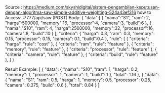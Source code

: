Source : https://medium.com/skyshidigital/sistem-pengambilan-keputusan-dengan-algoritma-saw-simple-additive-weighting-524a43ef316
how to Access: <host>:7777/api/saw (POST)
Body:
{
    "data":[
        {
            "nama":"S1",
            "ram": 2,
            "harga":500000,
            "memory":16,
            "processor":4,
            "camera":3,
            "build":6
        },
        {
            "nama":"S10",
            "ram": 4,
            "harga":2500000,
            "memory":32,
            "processor":16,
            "camera":8,
            "build":10
        }
    ],
    "criteria": {
        "harga": 0.3, 
        "ram": 0.3, 
        "memory": 0.15, 
        "processor": 0.15, 
        "camera": 0.1,
        "build":0.4
    },
    "rule": [
        {
            "criteria": "harga",
            "rule": "cost"
        },
        {
            "criteria": "ram",
            "rule": "feature"
        },
        {
            "criteria": "memory",
            "rule": "feature"
        },
        {
            "criteria": "processor",
            "rule": "feature"
        },
        {
            "criteria": "camera",
            "rule": "feature"
        },
        {
            "criteria": "build",
            "rule": "feature"
        },
    ]
}

Result Example:
[
    {
        "data": {
            "nama": "S10",
            "ram": 1,
            "harga": 0.2,
            "memory": 1,
            "processor": 1,
            "camera": 1,
            "build": 1
        },
        "total": 1.16
    },
    {
        "data": {
            "nama": "S1",
            "ram": 0.5,
            "harga": 1,
            "memory": 0.5,
            "processor": 0.25,
            "camera": 0.375,
            "build": 0.6
        },
        "total": 0.84
    }
]